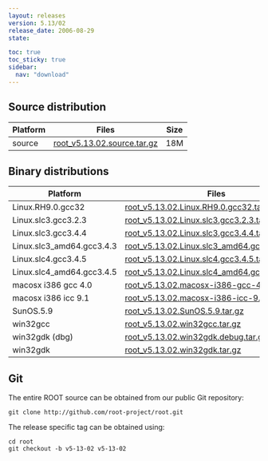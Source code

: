 ```yaml
---
layout: releases
version: 5.13/02
release_date: 2006-08-29
state:

toc: true
toc_sticky: true
sidebar:
  nav: "download"
---
```



## Source distribution

| Platform       | Files | Size |
|-----------|-------|-----|
| source | [root_v5.13.02.source.tar.gz](https://root.cern.ch/download/root_v5.13.02.source.tar.gz) |  18M |


## Binary distributions

| Platform       | Files | Size |
|-----------|-------|-----|
| Linux.RH9.0.gcc32 | [root_v5.13.02.Linux.RH9.0.gcc32.tar.gz](https://root.cern.ch/download/root_v5.13.02.Linux.RH9.0.gcc32.tar.gz) |  41M |
| Linux.slc3.gcc3.2.3 | [root_v5.13.02.Linux.slc3.gcc3.2.3.tar.gz](https://root.cern.ch/download/root_v5.13.02.Linux.slc3.gcc3.2.3.tar.gz) |  37M |
| Linux.slc3.gcc3.4.4 | [root_v5.13.02.Linux.slc3.gcc3.4.4.tar.gz](https://root.cern.ch/download/root_v5.13.02.Linux.slc3.gcc3.4.4.tar.gz) |  33M |
| Linux.slc3_amd64.gcc3.4.3 | [root_v5.13.02.Linux.slc3_amd64.gcc3.4.3.tar.gz](https://root.cern.ch/download/root_v5.13.02.Linux.slc3_amd64.gcc3.4.3.tar.gz) |  42M |
| Linux.slc4.gcc3.4.5 | [root_v5.13.02.Linux.slc4.gcc3.4.5.tar.gz](https://root.cern.ch/download/root_v5.13.02.Linux.slc4.gcc3.4.5.tar.gz) |  33M |
| Linux.slc4_amd64.gcc3.4.5 | [root_v5.13.02.Linux.slc4_amd64.gcc3.4.5.tar.gz](https://root.cern.ch/download/root_v5.13.02.Linux.slc4_amd64.gcc3.4.5.tar.gz) |  34M |
| macosx i386 gcc 4.0 | [root_v5.13.02.macosx-i386-gcc-4.0.tar.gz](https://root.cern.ch/download/root_v5.13.02.macosx-i386-gcc-4.0.tar.gz) |  34M |
| macosx i386 icc 9.1 | [root_v5.13.02.macosx-i386-icc-9.1.tar.gz](https://root.cern.ch/download/root_v5.13.02.macosx-i386-icc-9.1.tar.gz) |  67M |
| SunOS.5.9 | [root_v5.13.02.SunOS.5.9.tar.gz](https://root.cern.ch/download/root_v5.13.02.SunOS.5.9.tar.gz) |  36M |
| win32gcc | [root_v5.13.02.win32gcc.tar.gz](https://root.cern.ch/download/root_v5.13.02.win32gcc.tar.gz) |  36M |
| win32gdk (dbg) | [root_v5.13.02.win32gdk.debug.tar.gz](https://root.cern.ch/download/root_v5.13.02.win32gdk.debug.tar.gz) |  69M |
| win32gdk | [root_v5.13.02.win32gdk.tar.gz](https://root.cern.ch/download/root_v5.13.02.win32gdk.tar.gz) |  39M |


## Git
The entire ROOT source can be obtained from our public Git repository:

~~~
git clone http://github.com/root-project/root.git
~~~
The release specific tag can be obtained using:
~~~
cd root
git checkout -b v5-13-02 v5-13-02
~~~

